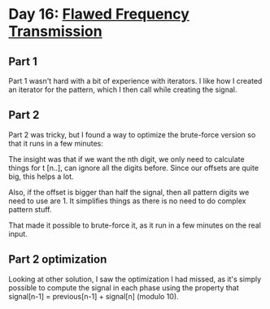 # Day 16: [Flawed Frequency Transmission](https://adventofcode.com/2019/day/16)

## Part 1

Part 1 wasn't hard with a bit of experience with iterators. I like how I created an iterator for the pattern, which I then call while creating the signal.

## Part 2

Part 2 was tricky, but I found a way to optimize the brute-force version so that it runs in a few minutes:

The insight was that if we want the nth digit, we only need to calculate things for t [n..], can ignore all the digits before. Since our offsets are quite big, this helps a lot.

Also, if the offset is bigger than half the signal, then all pattern digits we need to use are 1. It simplifies things as there is no need to do complex pattern stuff.

That made it possible to brute-force it, as it run in a few minutes on the real input.

## Part 2 optimization

Looking at other solution, I saw the optimization I had missed, as it's simply possible to compute the signal in each phase using the property that signal[n-1] = previous[n-1] + signal[n] (modulo 10).